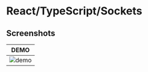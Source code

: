 # React/TypeScript/Sockets


## Screenshots

DEMO      |  
:-------------------------:|
![demo](demo/docsclone.gif?raw=true "demo")|  
